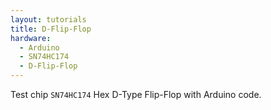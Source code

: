 ```yaml
---
layout: tutorials
title: D-Flip-Flop
hardware:
  - Arduino
  - SN74HC174
  - D-Flip-Flop
---
```


Test chip `SN74HC174` Hex D-Type Flip-Flop with Arduino code.
